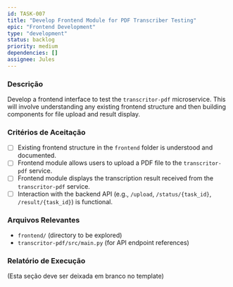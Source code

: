 ```yaml
---
id: TASK-007
title: "Develop Frontend Module for PDF Transcriber Testing"
epic: "Frontend Development"
type: "development"
status: backlog
priority: medium
dependencies: []
assignee: Jules
---
```


### Descrição

Develop a frontend interface to test the `transcritor-pdf` microservice. This will involve understanding any existing frontend structure and then building components for file upload and result display.

### Critérios de Aceitação

- [ ] Existing frontend structure in the `frontend` folder is understood and documented.
- [ ] Frontend module allows users to upload a PDF file to the `transcritor-pdf` service.
- [ ] Frontend module displays the transcription result received from the `transcritor-pdf` service.
- [ ] Interaction with the backend API (e.g., `/upload`, `/status/{task_id}`, `/result/{task_id}`) is functional.

### Arquivos Relevantes

* `frontend/` (directory to be explored)
* `transcritor-pdf/src/main.py` (for API endpoint references)

### Relatório de Execução

(Esta seção deve ser deixada em branco no template)

